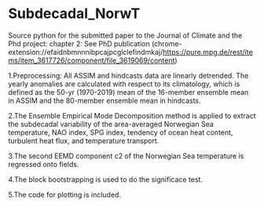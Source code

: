 # Subdecadal_NorwT
Source python for the submitted paper to the Journal of Climate and the Phd project: chapter 2: See PhD publication (chrome-extension://efaidnbmnnnibpcajpcglclefindmkaj/https://pure.mpg.de/rest/items/item_3617726/component/file_3619069/content)

1.Preprocessing: All ASSIM and hindcasts data are linearly detrended. The yearly anomalies are calculated with respect to its
climatology, which is defined as the 50-yr (1970-2019) mean of the 16-member ensemble mean in ASSIM and the 80-member ensemble mean in hindcasts.

2.The Ensemble Empirical Mode Decomposition method is applied to extract the subdecadal variability of the area-averaged
Norwegian Sea temperature, NAO index, SPG index, tendency of ocean heat content, turbulent heat flux, and temperature transport.

3.The second EEMD component c2 of the Norwegian Sea temperature is regressed onto fields. 

4.The block bootstrapping is used to do the significace test.

5.The code for plotting is included.
